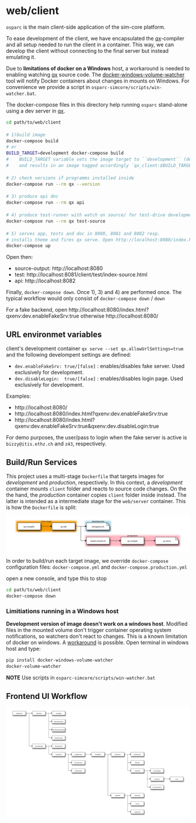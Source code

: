 # web/client

``osparc`` is the main client-side application of the sim-core platform.

To ease development of the client, we have encapsulated the [qx]-compiler and all setup needed to run the client in a container. This way, we can develop the
client without connecting to the final server but instead emulating it.

Due to **limitations of docker on a Windows** host, a workaround is needed to enabling watching [qx] source code. The [docker-windows-volume-watcher](https://github.com/merofeev/docker-windows-volume-watcher) tool will notify Docker containers about changes in mounts on Windows. For convenience we provide a script in ``osparc-simcore/scripts/win-watcher.bat``.


The docker-compose files in this directory help running ``osparc`` stand-alone using a dev server in [qx].
```bash
cd path/to/web/client

# 1)build image
docker-compose build
# or
BUILD_TARGET=development docker-compose build
#    BUILD_TARGET variable sets the image target to ``development`` (default) or ``build``
#    and results in an image tagged accordingly `qx_client:$BUILD_TARGET1

# 2) check versions if programms installed inside
docker-compose run --rm qx --version

# 3) produce api doc
docker-compose run --rm qx api

# 4) produce test-runner with watch on source/ for test-drive development
docker-compose run --rm qx test-source

# 5) serves app, tests and doc in 8080, 8081 and 8082 resp.
# installs theme and fires qx serve. Open http://localhost:8080/index.html?qxenv:dev.enableFakeSrv:true
docker-compose up

```
Open then:

- source-output: http://localhost:8080
- test: http://localhost:8081/client/test/index-source.html
- api: http://localhost:8082

Finally, ``docker-compose down``. Once 1), 3) and 4) are performed once. The typical workflow would only consist of ``docker-compose down`` / ``down``


For a fake backend, open http://localhost:8080/index.html?qxenv:dev.enableFakeSrv:true otherwise http://localhost:8080/

## URL environmet variables

client's development container ``qx serve --set qx.allowUrlSettings=true`` and the following develompent settings are defined:

 - ``dev.enableFakeSrv: true/[false]`` : enables/disables fake server. Used exclusively for development.
 - ``dev.disableLogin:  true/[false]``  : enables/disables login page. Used exclusively for development.

 Examples:
  - http://localhost:8080/
  - http://localhost:8080/index.html?qxenv:dev.enableFakeSrv:true
  - http://localhost:8080/index.html?qxenv:dev.enableFakeSrv:true&qxenv:dev.disableLogin:true

For demo purposes, the user/pass to login when the fake server is active is ```bizzy@itis.ethz.ch``` and ```z43```, respectively.

## Build/Run Services

This project uses a multi-stage ``Dockerfile`` that targets images for *development*
and *production*, respectively. In this context, a *development* container mounts
``client`` folder and reacts to source code changes. On the the hand, the
*production* container copies ``client`` folder inside instead. The latter is intended as a intermediate stage for the ``web/server`` container. This is how the ``Dockerfile`` is split:

[![service-web](docs/img/dockerfile.svg)](http://interactive.blockdiag.com/image?compression=deflate&encoding=base64&src=eJx9kMFuwyAMhu99Cot79gJRd-h5h92rHkhiJSgupkCiVlPfvQYyiU5rkUDYv_g__3TE_TwYPcLPDkChjf7m2Nj4ESYFxzBph3vLEU9JvlwhoF_xj7KD0fPisgXpDgn2oDodsAlRj6ha6UPaYtD0fHaG0Ks2l2GYlUj32gMqG-d5WPpo2BYbWT0T-6R9mXGK38bOIm2aMlaYRIKRKKZLMTIINu5WlRjp0UvygCsSu7P8yQv0gRas0M-fV7zlrDJD8wklc7r9N2vuV9P-1mXe9q3dMz_PdX8APQWRAQ)

In order to build/run each target image, we override ``docker-compose`` configuration files: ``docker-compose.yml`` and ``docker-compose.production.yml``

open a new console, and type this to stop
``` bash
cd path/to/web/client
docker-compose down
```
### Limitiations running in a Windows host

**Development version of image doesn't work on a windows host**. Modified files in the mounted volume don't trigger container operating  system notifications, so watchers don't react to changes. This is a known limitation of docker on windows. A [workaround](http://blog.subjectify.us/miscellaneous/2017/04/24/docker-for-windows-watch-bindings.html) is possible. Open terminal in windows host and type:

```bash
pip install docker-windows-volume-watcher
docker-volume-watcher
```

**NOTE** Use scripts in ``osparc-simcore/scripts/win-watcher.bat``


## Frontend UI Workflow

![Frontend UI Workflow](frontend-diagram.svg)



[qx]:http://www.qooxdoo.org/
